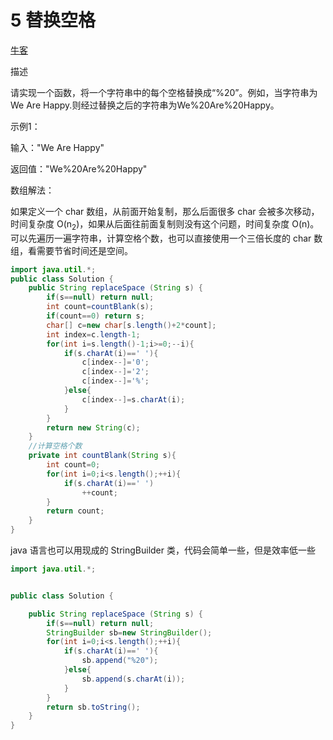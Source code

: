 # 5 替换空格

[牛客](https://www.nowcoder.com/practice/0e26e5551f2b489b9f58bc83aa4b6c68)

描述

请实现一个函数，将一个字符串中的每个空格替换成“%20”。例如，当字符串为We Are Happy.则经过替换之后的字符串为We%20Are%20Happy。

示例1：

输入："We Are Happy"

返回值："We%20Are%20Happy"

数组解法：

如果定义一个 char 数组，从前面开始复制，那么后面很多 char 会被多次移动，时间复杂度 O(n<sub>2</sub>)，如果从后面往前面复制则没有这个问题，时间复杂度 O(n)。可以先遍历一遍字符串，计算空格个数，也可以直接使用一个三倍长度的 char 数组，看需要节省时间还是空间。

~~~java
import java.util.*;
public class Solution {
    public String replaceSpace (String s) {
        if(s==null) return null;
        int count=countBlank(s);
        if(count==0) return s;
        char[] c=new char[s.length()+2*count];
        int index=c.length-1;
        for(int i=s.length()-1;i>=0;--i){
            if(s.charAt(i)==' '){
                c[index--]='0';
                c[index--]='2';
                c[index--]='%';
            }else{
                c[index--]=s.charAt(i);
            }
        }
        return new String(c);
    }
    //计算空格个数
    private int countBlank(String s){
        int count=0;
        for(int i=0;i<s.length();++i){
            if(s.charAt(i)==' ')
                ++count;
        }
        return count;
    }
}
~~~

java 语言也可以用现成的 StringBuilder 类，代码会简单一些，但是效率低一些
~~~java
import java.util.*;


public class Solution {

    public String replaceSpace (String s) {
        if(s==null) return null;
        StringBuilder sb=new StringBuilder();
        for(int i=0;i<s.length();++i){
            if(s.charAt(i)==' '){
                sb.append("%20");
            }else{
                sb.append(s.charAt(i));
            }
        }
        return sb.toString();
    }
}
~~~